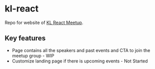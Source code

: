 # kl-react

Repo for website of [KL React Meetup][kl-react-meetup].

## Key features

- Page contains all the speakers and past events and CTA to join the meetup group - WIP
- Customize landing page if there is upcoming events - Not Started

[kl-react-meetup]: https://www.meetup.com/kl-react/
